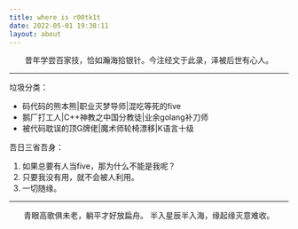 ```yaml
---
title: where is r00tk1t
date: 2022-05-01 19:38:11
layout: about
---
```


<center>
昔年学尝百家技，恰如瀚海拾银针。今注经文于此录，泽被后世有心人。
</center>

--- 

垃圾分类：

- 码代码的熊本熊|职业灭梦导师|混吃等死的five
- 鹅厂打工人|C++神教之中国分教徒|业余golang补刀师
- 被代码耽误的顶G牌佬|魔术师轮椅漂移|K语言十级


吾日三省吾身：

1. 如果总要有人当five，那为什么不能是我呢？
2. 只要我没有用，就不会被人利用。
3. 一切随缘。

---

<center>
青眼高歌俱未老，躺平才好放扁舟。
半入星辰半入海，缘起缘灭意难收。
</center>